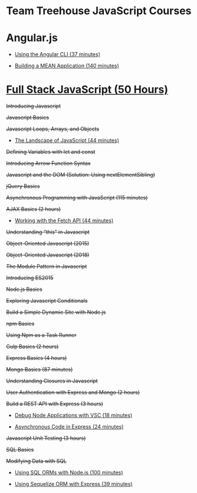 # **Team Treehouse JavaScript Courses**

# **Angular.js**

- [Using the Angular CLI (37 minutes)](https://teamtreehouse.com/library/using-the-angular-cli)

- [Building a MEAN Application (140 minutes)](https://teamtreehouse.com/library/building-a-mean-application)

# **[Full Stack JavaScript (50 Hours)](https://teamtreehouse.com/tracks/full-stack-javascript)**

~~Introducing Javascript~~

~~Javascript Basics~~

~~Javascript Loops, Arrays, and Objects~~

- [The Landscape of JavaScript (44 minutes)](https://teamtreehouse.com/library/the-landscape-of-javascript)

~~Defining Variables with let and const~~

~~Introducing Arrow Function Syntax~~

~~Javascript and the DOM (Solution: Using nextElementSibling)~~

~~jQuery Basics~~

~~Asynchronous Programming with JavaScript (115 minutes)~~

~~AJAX Basics (2 hours)~~

- [Working with the Fetch API (44 minutes)](https://teamtreehouse.com/library/working-with-the-fetch-api)

~~Understanding “this” in Javascript~~

~~Object-Oriented Javascript (2015)~~

~~Object-Oriented Javascript (2018)~~

~~The Module Pattern in Javascript~~

~~Introducing ES2015~~

~~Node.js Basics~~

~~Exploring Javascript Conditionals~~

~~Build a Simple Dynamic Site with Node.js~~

~~npm Basics~~

~~Using Npm as a Task Runner~~ 

~~Gulp Basics (2 hours)~~

~~Express Basics (4 hours)~~

~~Mongo Basics (87 minutes)~~

~~Understanding Closures in Javascript~~

~~User Authentication with Express and Mongo (2 hours)~~

~~Build a REST API with Express (3 hours)~~

- [Debug Node Applications with VSC (18 minutes)](https://teamtreehouse.com/library/debug-node-applications-with-visual-studio-code)

- [Asynchronous Code in Express (24 minutes)](https://teamtreehouse.com/library/asynchronous-code-in-express)

~~Javascript Unit Testing (3 hours)~~

~~SQL Basics~~

~~Modifying Data with SQL~~

- [Using SQL ORMs with Node.js (100 minutes)](https://teamtreehouse.com/library/using-sql-orms-with-nodejs)

- [Using Sequelize ORM with Express (39 minutes)](https://teamtreehouse.com/library/using-sequelize-orm-with-express)
